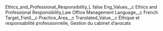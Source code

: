 <?xml version="1.0" encoding="UTF-8"?>
<CustomMetadata xmlns="http://soap.sforce.com/2006/04/metadata" xmlns:xsi="http://www.w3.org/2001/XMLSchema-instance" xmlns:xsd="http://www.w3.org/2001/XMLSchema">
    <label>Ethics_and_Professional_Responsibility_L</label>
    <protected>false</protected>
    <values>
        <field>Eng_Values__c</field>
        <value xsi:type="xsd:string">Ethics and Professional Responsibility,Law Office Management</value>
    </values>
    <values>
        <field>Language__c</field>
        <value xsi:type="xsd:string">French</value>
    </values>
    <values>
        <field>Target_Field__c</field>
        <value xsi:type="xsd:string">Practice_Area__c</value>
    </values>
    <values>
        <field>Translated_Value__c</field>
        <value xsi:type="xsd:string">Éthique et responsabilité professionnelle, Gestion du cabinet d’avocats</value>
    </values>
</CustomMetadata>
